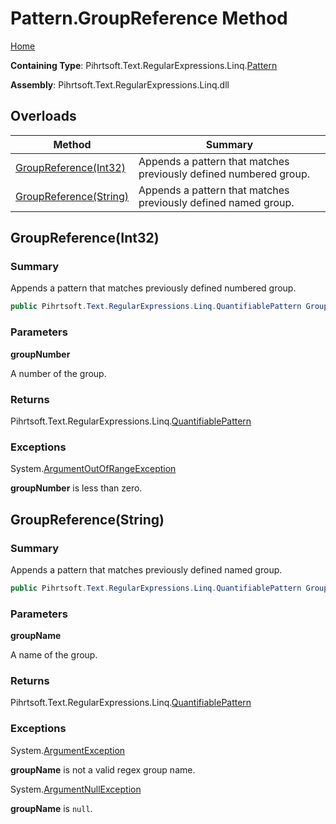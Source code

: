 # Pattern\.GroupReference Method

[Home](../../../../../../README.md)

**Containing Type**: Pihrtsoft\.Text\.RegularExpressions\.Linq\.[Pattern](../README.md)

**Assembly**: Pihrtsoft\.Text\.RegularExpressions\.Linq\.dll

## Overloads

| Method | Summary |
| ------ | ------- |
| [GroupReference(Int32)](#Pihrtsoft_Text_RegularExpressions_Linq_Pattern_GroupReference_System_Int32_) | Appends a pattern that matches previously defined numbered group\. |
| [GroupReference(String)](#Pihrtsoft_Text_RegularExpressions_Linq_Pattern_GroupReference_System_String_) | Appends a pattern that matches previously defined named group\. |

## GroupReference\(Int32\) <a name="Pihrtsoft_Text_RegularExpressions_Linq_Pattern_GroupReference_System_Int32_"></a>

### Summary

Appends a pattern that matches previously defined numbered group\.

```csharp
public Pihrtsoft.Text.RegularExpressions.Linq.QuantifiablePattern GroupReference(int groupNumber)
```

### Parameters

**groupNumber**

A number of the group\.

### Returns

Pihrtsoft\.Text\.RegularExpressions\.Linq\.[QuantifiablePattern](../../QuantifiablePattern/README.md)

### Exceptions

System\.[ArgumentOutOfRangeException](https://docs.microsoft.com/en-us/dotnet/api/system.argumentoutofrangeexception)

**groupNumber** is less than zero\.

## GroupReference\(String\) <a name="Pihrtsoft_Text_RegularExpressions_Linq_Pattern_GroupReference_System_String_"></a>

### Summary

Appends a pattern that matches previously defined named group\.

```csharp
public Pihrtsoft.Text.RegularExpressions.Linq.QuantifiablePattern GroupReference(string groupName)
```

### Parameters

**groupName**

A name of the group\.

### Returns

Pihrtsoft\.Text\.RegularExpressions\.Linq\.[QuantifiablePattern](../../QuantifiablePattern/README.md)

### Exceptions

System\.[ArgumentException](https://docs.microsoft.com/en-us/dotnet/api/system.argumentexception)

**groupName** is not a valid regex group name\.

System\.[ArgumentNullException](https://docs.microsoft.com/en-us/dotnet/api/system.argumentnullexception)

**groupName** is `null`\.

